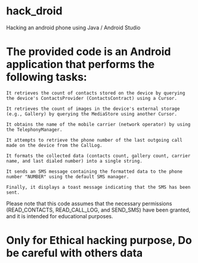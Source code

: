 # hack_droid
Hacking an android phone using Java / Android Studio
# The provided code is an Android application that performs the following tasks:

    It retrieves the count of contacts stored on the device by querying the device's ContactsProvider (ContactsContract) using a Cursor.

    It retrieves the count of images in the device's external storage (e.g., Gallery) by querying the MediaStore using another Cursor.

    It obtains the name of the mobile carrier (network operator) by using the TelephonyManager.

    It attempts to retrieve the phone number of the last outgoing call made on the device from the CallLog.

    It formats the collected data (contacts count, gallery count, carrier name, and last dialed number) into a single string.

    It sends an SMS message containing the formatted data to the phone number "NUMBER" using the default SMS manager.

    Finally, it displays a toast message indicating that the SMS has been sent.

Please note that this code assumes that the necessary permissions (READ_CONTACTS, READ_CALL_LOG, and SEND_SMS) have been granted, and it is intended for educational purposes.

# Only for Ethical hacking purpose, Do be careful with others data
